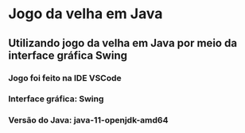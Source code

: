 <h1 color="blue">Jogo da velha em Java</h2>

## Utilizando jogo da velha em Java por meio da interface gráfica Swing  

<h3> Jogo foi feito na IDE VSCode </h3>
<h3 color="red"> Interface gráfica: Swing </h3>
<h3> Versão do Java: java-11-openjdk-amd64 </h3>
